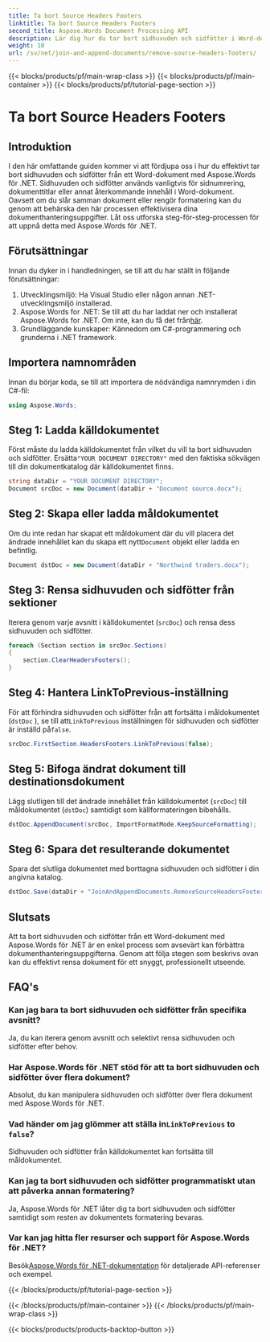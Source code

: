 ```yaml
---
title: Ta bort Source Headers Footers
linktitle: Ta bort Source Headers Footers
second_title: Aspose.Words Document Processing API
description: Lär dig hur du tar bort sidhuvuden och sidfötter i Word-dokument med Aspose.Words för .NET. Förenkla din dokumenthantering med vår steg-för-steg-guide.
weight: 10
url: /sv/net/join-and-append-documents/remove-source-headers-footers/
---
```


{{< blocks/products/pf/main-wrap-class >}}
{{< blocks/products/pf/main-container >}}
{{< blocks/products/pf/tutorial-page-section >}}

# Ta bort Source Headers Footers

## Introduktion

I den här omfattande guiden kommer vi att fördjupa oss i hur du effektivt tar bort sidhuvuden och sidfötter från ett Word-dokument med Aspose.Words för .NET. Sidhuvuden och sidfötter används vanligtvis för sidnumrering, dokumenttitlar eller annat återkommande innehåll i Word-dokument. Oavsett om du slår samman dokument eller rengör formatering kan du genom att behärska den här processen effektivisera dina dokumenthanteringsuppgifter. Låt oss utforska steg-för-steg-processen för att uppnå detta med Aspose.Words för .NET.

## Förutsättningar

Innan du dyker in i handledningen, se till att du har ställt in följande förutsättningar:

1. Utvecklingsmiljö: Ha Visual Studio eller någon annan .NET-utvecklingsmiljö installerad.
2.  Aspose.Words for .NET: Se till att du har laddat ner och installerat Aspose.Words for .NET. Om inte, kan du få det från[här](https://releases.aspose.com/words/net/).
3. Grundläggande kunskaper: Kännedom om C#-programmering och grunderna i .NET framework.

## Importera namnområden

Innan du börjar koda, se till att importera de nödvändiga namnrymden i din C#-fil:

```csharp
using Aspose.Words;
```

## Steg 1: Ladda källdokumentet

 Först måste du ladda källdokumentet från vilket du vill ta bort sidhuvuden och sidfötter. Ersätta`"YOUR DOCUMENT DIRECTORY"` med den faktiska sökvägen till din dokumentkatalog där källdokumentet finns.

```csharp
string dataDir = "YOUR DOCUMENT DIRECTORY";
Document srcDoc = new Document(dataDir + "Document source.docx");
```

## Steg 2: Skapa eller ladda måldokumentet

 Om du inte redan har skapat ett måldokument där du vill placera det ändrade innehållet kan du skapa ett nytt`Document` objekt eller ladda en befintlig.

```csharp
Document dstDoc = new Document(dataDir + "Northwind traders.docx");
```

## Steg 3: Rensa sidhuvuden och sidfötter från sektioner

Iterera genom varje avsnitt i källdokumentet (`srcDoc`) och rensa dess sidhuvuden och sidfötter.

```csharp
foreach (Section section in srcDoc.Sections)
{
    section.ClearHeadersFooters();
}
```

## Steg 4: Hantera LinkToPrevious-inställning

För att förhindra sidhuvuden och sidfötter från att fortsätta i måldokumentet (`dstDoc` ), se till att`LinkToPrevious` inställningen för sidhuvuden och sidfötter är inställd på`false`.

```csharp
srcDoc.FirstSection.HeadersFooters.LinkToPrevious(false);
```

## Steg 5: Bifoga ändrat dokument till destinationsdokument

Lägg slutligen till det ändrade innehållet från källdokumentet (`srcDoc`) till måldokumentet (`dstDoc`) samtidigt som källformateringen bibehålls.

```csharp
dstDoc.AppendDocument(srcDoc, ImportFormatMode.KeepSourceFormatting);
```

## Steg 6: Spara det resulterande dokumentet

Spara det slutliga dokumentet med borttagna sidhuvuden och sidfötter i din angivna katalog.

```csharp
dstDoc.Save(dataDir + "JoinAndAppendDocuments.RemoveSourceHeadersFooters.docx");
```

## Slutsats

Att ta bort sidhuvuden och sidfötter från ett Word-dokument med Aspose.Words för .NET är en enkel process som avsevärt kan förbättra dokumenthanteringsuppgifterna. Genom att följa stegen som beskrivs ovan kan du effektivt rensa dokument för ett snyggt, professionellt utseende.

## FAQ's

### Kan jag bara ta bort sidhuvuden och sidfötter från specifika avsnitt?
Ja, du kan iterera genom avsnitt och selektivt rensa sidhuvuden och sidfötter efter behov.

### Har Aspose.Words för .NET stöd för att ta bort sidhuvuden och sidfötter över flera dokument?
Absolut, du kan manipulera sidhuvuden och sidfötter över flera dokument med Aspose.Words för .NET.

###  Vad händer om jag glömmer att ställa in`LinkToPrevious` to `false`?
Sidhuvuden och sidfötter från källdokumentet kan fortsätta till måldokumentet.

### Kan jag ta bort sidhuvuden och sidfötter programmatiskt utan att påverka annan formatering?
Ja, Aspose.Words för .NET låter dig ta bort sidhuvuden och sidfötter samtidigt som resten av dokumentets formatering bevaras.

### Var kan jag hitta fler resurser och support för Aspose.Words för .NET?
 Besök[Aspose.Words för .NET-dokumentation](https://reference.aspose.com/words/net/) för detaljerade API-referenser och exempel.

{{< /blocks/products/pf/tutorial-page-section >}}

{{< /blocks/products/pf/main-container >}}
{{< /blocks/products/pf/main-wrap-class >}}

{{< blocks/products/products-backtop-button >}}
